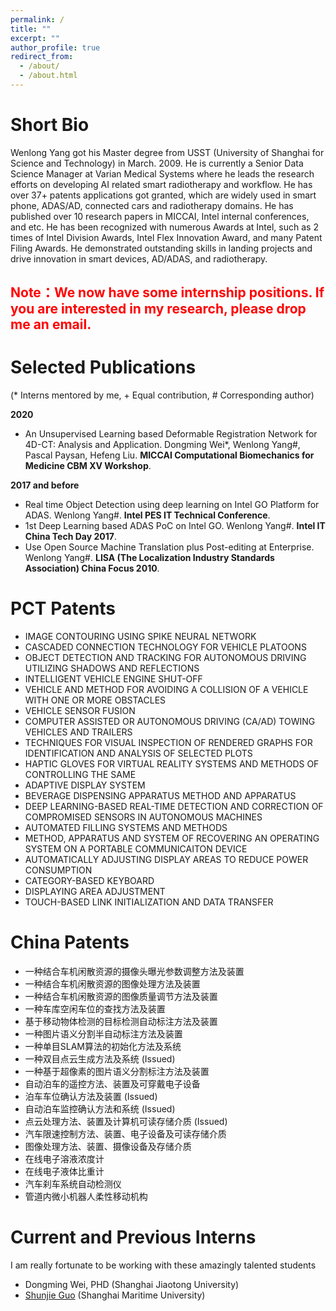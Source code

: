 ```yaml
---
permalink: /
title: ""
excerpt: ""
author_profile: true
redirect_from: 
  - /about/
  - /about.html
---
```


Short Bio
=====

Wenlong Yang got his Master degree from USST (University of Shanghai for Science and Technology) in March. 2009. He is currently a Senior Data Science Manager at Varian Medical Systems where he leads the research efforts on developing AI related smart radiotherapy and workflow. He has over 37+ patents applications got granted, which are widely used in smart phone, ADAS/AD, connected cars and radiotherapy domains. He has published over 10 research papers in MICCAI, Intel internal conferences, and etc. He has been recognized with numerous Awards at Intel, such as 2 times of Intel Division Awards, Intel Flex Innovation Award, and many Patent Filing Awards. He demonstrated outstanding skills in landing projects and drive innovation in smart devices, AD/ADAS, and radiotherapy. 

<font color="red">**Note**：We now have some internship positions. If you are interested in my research, please drop me an email. </font> 
---

Selected Publications
=====

(\* Interns mentored by me, \+ Equal contribution, \# Corresponding author)

**2020**

+  An Unsupervised Learning based Deformable Registration Network for 4D-CT: Analysis and Application. Dongming Wei\*, Wenlong Yang\#, Pascal Paysan, Hefeng Liu. **MICCAI Computational Biomechanics for Medicine CBM XV Workshop**.


**2017 and before**

+ Real time Object Detection using deep learning on Intel GO Platform for ADAS. Wenlong Yang\#. **Intel PES IT Technical Conference**.
+ 1st Deep Learning based ADAS PoC on Intel GO. Wenlong Yang\#. **Intel IT China Tech Day 2017**.
+ Use Open Source Machine Translation plus Post-editing at Enterprise. Wenlong Yang\#. **LISA (The Localization Industry Standards Association) China Focus 2010**.

PCT Patents
=====

+	IMAGE CONTOURING USING SPIKE NEURAL NETWORK
+ CASCADED CONNECTION TECHNOLOGY FOR VEHICLE PLATOONS
+ OBJECT DETECTION AND TRACKING FOR AUTONOMOUS DRIVING UTILIZING SHADOWS AND REFLECTIONS
+ INTELLIGENT VEHICLE ENGINE SHUT-OFF
+ VEHICLE AND METHOD FOR AVOIDING A COLLISION OF A VEHICLE WITH ONE OR MORE OBSTACLES
+ VEHICLE SENSOR FUSION
+ COMPUTER ASSISTED OR AUTONOMOUS DRIVING (CA/AD) TOWING VEHICLES AND TRAILERS
+ TECHNIQUES FOR VISUAL INSPECTION OF RENDERED GRAPHS FOR IDENTIFICATION AND ANALYSIS OF SELECTED PLOTS
+ HAPTIC GLOVES FOR VIRTUAL REALITY SYSTEMS AND METHODS OF CONTROLLING THE SAME
+ ADAPTIVE DISPLAY SYSTEM
+ BEVERAGE DISPENSING APPARATUS METHOD AND APPARATUS
+ DEEP LEARNING-BASED REAL-TIME DETECTION AND CORRECTION OF COMPROMISED SENSORS IN AUTONOMOUS MACHINES
+ AUTOMATED FILLING SYSTEMS AND METHODS
+ METHOD, APPARATUS AND SYSTEM OF RECOVERING AN OPERATING SYSTEM ON A PORTABLE COMMUNICAITON DEVICE
+ AUTOMATICALLY ADJUSTING DISPLAY AREAS TO REDUCE POWER CONSUMPTION
+ CATEGORY-BASED KEYBOARD
+ DISPLAYING AREA ADJUSTMENT
+ TOUCH-BASED LINK INITIALIZATION AND DATA TRANSFER

China Patents
=====

+	一种结合车机闲散资源的摄像头曝光参数调整方法及装置
+	一种结合车机闲散资源的图像处理方法及装置 
+	一种结合车机闲散资源的图像质量调节方法及装置
+	一种车库空闲车位的查找方法及装置
+	基于移动物体检测的目标检测自动标注方法及装置
+	一种图片语义分割半自动标注方法及装置
+	一种单目SLAM算法的初始化方法及系统
+	一种双目点云生成方法及系统 (Issued)
+	一种基于超像素的图片语义分割标注方法及装置
+	自动泊车的遥控方法、装置及可穿戴电子设备
+	泊车车位确认方法及装置 (Issued)
+	自动泊车监控确认方法和系统 (Issued)
+	点云处理方法、装置及计算机可读存储介质 (Issued)
+	汽车限速控制方法、装置、电子设备及可读存储介质
+	图像处理方法、装置、摄像设备及存储介质
+	在线电子溶液浓度计
+	在线电子液体比重计
+	汽车刹车系统自动检测仪
+	管道内微小机器人柔性移动机构

Current and Previous Interns
=====

I am really fortunate to be working with these amazingly talented students

+ Dongming Wei, PHD (Shanghai Jiaotong University) 
+ [Shunjie Guo](https://shunj-g.github.io/page/) (Shanghai Maritime University)


